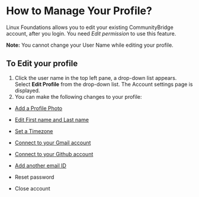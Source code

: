 # How to Manage Your Profile?
Linux Foundations allows you to edit your existing CommunityBridge account, after you login. You need *Edit permission* to use this feature.

**Note:** You cannot change your User Name while editing your profile.

## To Edit your profile

1. Click the user name in the top left pane, a drop-down list appears. Select **Edit Profile** from the drop-down list.
The Account settings page is displayed. 
2. You can make the following changes to your profile:

 - [Add a Profile Photo](Add-Profile-Photo.md)
 
 - [Edit First name and Last name](Edit-First-Last-name.md)
 
 - [Set a Timezone](Set-Timezone.md)
 - [Connect to your Gmail account](connect-google-id.md)
 - [Connect to your Github account](connect-github.md)
 - [Add another email ID](Add-email.md)
 - Reset password
 - Close account
